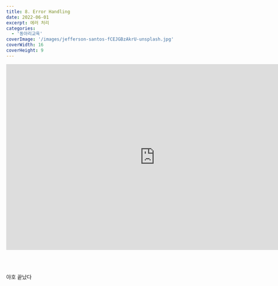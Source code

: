 ```yaml
---
title: 8. Error Handling
date: 2022-06-01
excerpt: 에러 처리
categories:
  - '동아리교육'
coverImage: '/images/jefferson-santos-fCEJGBzAkrU-unsplash.jpg'
coverWidth: 16
coverHeight: 9
---
```


<iframe width="800" height="500" src="https://www.youtube.com/embed/3UGkxY5QJTM" title="YouTube video player" frameborder="0" allow="accelerometer; autoplay; clipboard-write; encrypted-media; gyroscope; picture-in-picture" allowfullscreen></iframe>

<br><br>

야호 끝났다
